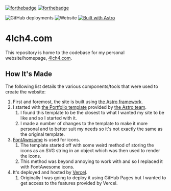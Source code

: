 [![forthebadge](https://forthebadge.com/images/badges/fuck-it-ship-it.svg)](https://forthebadge.com)
[![forthebadge](https://forthebadge.com/images/badges/powered-by-energy-drinks.svg)](https://forthebadge.com)

![GitHub deployments](https://img.shields.io/github/deployments/4lch4/4lch4.com/production?style=flat-square&logo=vercel&label=Vercel)
![Website](https://img.shields.io/website?url=https%3A%2F%2F4lch4.com&style=flat-square&label=4lch4.com)
[![Built with Astro](https://astro.badg.es/v2/built-with-astro/tiny.svg)](https://astro.build)

# 4lch4.com

This repository is home to the codebase for my personal website/homepage, [4lch4.com][0].

## How It's Made

The following list details the various components/tools that were used to create the website:

1. First and foremost, the site is built using [the Astro framework][3].
2. I started with [the Portfolio template][1] provided by [the Astro team][2].
   1. I found this template to be the closest to what I wanted my site to be like and so I started with it.
   2. I made a number of changes to the template to make it more personal and to better suit my needs so it's not exactly the same as the original template.
3. [FontAwesome][4] is used for icons.
   1. The template started off with some weird method of storing the icons as an SVG string in an object which was then used to render the icons.
   2. This method was beyond annoying to work with and so I replaced it with FontAwesome icons.
4. It's deployed and hosted by [Vercel][5].
   1. Originally I was going to deploy it using GitHub Pages but I wanted to get access to the features provided by Vercel.

[0]: https://4lch4.com
[1]: https://github.com/withastro/astro/tree/latest/examples/portfolio
[2]: https://github.com/withastro
[3]: https://astro.build
[4]: https://fontawesome.com
[5]: https://vercel.com
